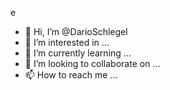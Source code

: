 e
- 👋 Hi, I’m @DarioSchlegel
- 👀 I’m interested in ...
- 🌱 I’m currently learning ...
- 💞️ I’m looking to collaborate on ...
- 📫 How to reach me ...

<!---
DarioSchlegel/DarioSchlegel is a ✨ special ✨ repository because its `README.md` (this file) appears on your GitHub profile.
You can click the Preview link to take a look at your changes.
--->

